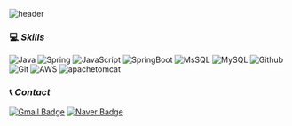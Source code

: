 ![header](https://capsule-render.vercel.app/api?type=soft&color=EAEAEA&height=150&section=header&text=Seulhui%20Lee&fontSize=50&fontColor=2B2B2B&desc=This%20is%20S(eul)Pace&descSize=15&descAlign=50&descAlignY=70)

### 💻 _Skills_

![Java](https://img.shields.io/badge/java-007396?style=for-the-badge&logo=java&logoColor=white) ![Spring](https://img.shields.io/badge/Spring-6DB33F.svg?&style=for-the-badge&logo=Spring&logoColor=white) ![JavaScript](https://img.shields.io/badge/JavaScript-F7DF1E.svg?&style=for-the-badge&logo=JavaScript&logoColor=white) ![SpringBoot](https://img.shields.io/badge/SpringBoot-6DB33F.svg?&style=for-the-badge&logo=SpringBoot&logoColor=white) ![MsSQL](https://img.shields.io/badge/MsSQL-CC2927.svg?&style=for-the-badge&logo=Microsoftsqlserver&logoColor=white) ![MySQL](https://img.shields.io/badge/MySQL-4479A1.svg?&style=for-the-badge&logo=Mysql&logoColor=white)
![Github](https://img.shields.io/badge/github-181717?style=for-the-badge&logo=github&logoColor=white) ![Git](https://img.shields.io/badge/Git-F05032.svg?&style=for-the-badge&logo=Git&logoColor=white) ![AWS](https://img.shields.io/badge/amazonaws-232F3E?style=for-the-badge&logo=amazonaws&logoColor=white) ![apachetomcat](https://img.shields.io/badge/apachetomcat-F8DC75?style=for-the-badge&logo=apachetomcat&logoColor=white)

### 📞 _Contact_
[![Gmail Badge](https://img.shields.io/badge/Gmail-d14836?style=flat-square&logo=Gmail&logoColor=white&link=mailto:=dltmfgml1214@gmail.com)](mailto:dltmfgml1214@gmail.com) [![Naver Badge](https://img.shields.io/badge/Naver-03C75A?style=flat-square&logo=Naver&logoColor=white&link=mailto:lsh9412@naver.com)](mailto:lsh9412@naver.com)
